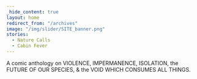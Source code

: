 ```yaml
---
_hide_content: true
layout: home
redirect_from: "/archives"
image: "/img/slider/SITE_banner.png"
stories:
  - Nature Calls
  - Cabin Fever
---
```

A comic anthology on VIOLENCE, IMPERMANENCE, ISOLATION, the FUTURE OF OUR SPECIES, & the VOID WHICH CONSUMES ALL THINGS.
